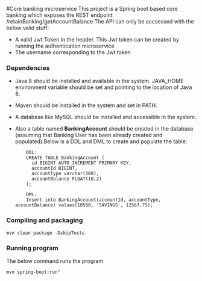 #Core banking microservice
This project is a Spring boot based core banking which exposes the REST endpoint /retainBanking/getAccountBalance
The API can only be accsessed with the below valid stuff:
* A valid Jwt Token in the header. This Jwt token can be created by running the authentication microservice
* The username corresponding to the Jwt token


### Dependencies

* Java 8 should be installed and available in the system. JAVA_HOME environment variable should be set and pointing to the location of Java 8.
* Maven should be installed in the system and set in PATH.
* A database like MySQL should be installed and accessible in the system.
* Also a table named **BankingAccount** should be created in the database (assuming that Banking User has been already created and populated).Below is a DDL and DML to create and populate the table:     

          DDL:   
          CREATE TABLE BankingAccount (
            id BIGINT AUTO_INCREMENT PRIMARY KEY,
            accountId BIGINT,
            accountType varchar(100),
            accountBalance FLOAT(10,2)
          );
          
          DML:    
          Insert into BankingAccount(accountId, accountType, accountBalance) values(10560, 'SAVINGS', 12567.75);


### Compiling and packaging

 `mvn clean package -DskipTests `

### Running program

The below command runs the program            

`mvn spring-boot:run" `
